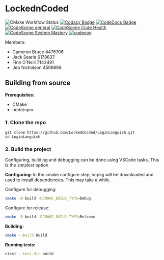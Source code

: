 # LockednCoded

![CMake Workflow Status](https://github.com/LockednCoded/LoginLanguish/actions/workflows/cmake.yml/badge.svg)
[![Codacy Badge](https://app.codacy.com/project/badge/Grade/77e352dbe59a454fae44f44b10b5218b)](https://app.codacy.com/gh/LockednCoded/LoginLanguish/dashboard?utm_source=gh&utm_medium=referral&utm_content=&utm_campaign=Badge_grade)
[![CodeDocs Badge](https://codedocs.xyz/LockednCoded/LoginLanguish.svg)](https://codedocs.xyz/LockednCoded/LoginLanguish/)
[![CodeScene general](https://codescene.io/images/analyzed-by-codescene-badge.svg)](https://codescene.io/projects/43160)
[![CodeScene Code Health](https://codescene.io/projects/43160/status-badges/code-health)](https://codescene.io/projects/43160)
[![CodeScene System Mastery](https://codescene.io/projects/43160/status-badges/system-mastery)](https://codescene.io/projects/43160)
[![codecov](https://codecov.io/gh/LockednCoded/LoginLanguish/graph/badge.svg?token=1LN5G3NIQY)](https://codecov.io/gh/LockednCoded/LoginLanguish)

Members:

- Cameron Bruce 4476706
- Jack Searle 6178637
- Finn O'Neill 7143491
- Jeb Nicholson 4509896

## Building from source

**Prerequisites:**

- CMake
- node/npm

### 1. Clone the repo

```
git clone https://github.com/LockednCoded/LoginLanguish.git
cd LoginLanguish
```

### 2. Build the project

Configuring, building and debugging can be done using VSCode tasks. This is the simplest option.

**Configuring:**
In the cmake configure step, vcpkg will be downloaded and used to install dependencies. This may take a while.


Configure for debugging:
```bash
cmake -B build -DCMAKE_BUILD_TYPE=Debug
```

Configure for release:
```bash
cmake -B build -DCMAKE_BUILD_TYPE=Release
```

**Building:**

```bash
cmake --build build
```

**Running tests:**

```bash
ctest --test-dir build
```
